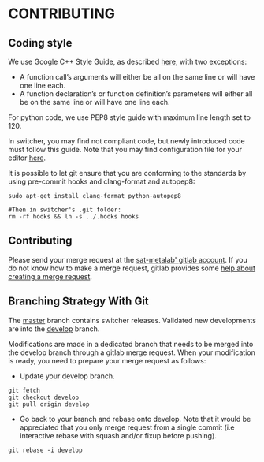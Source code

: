 CONTRIBUTING
======

Coding style
------------

We use Google C++ Style Guide, as described [here](https://google.github.io/styleguide/cppguide.html), with two exceptions:
* A function call’s arguments will either be all on the same line or will have one line each. 
* A function declaration’s or function definition’s parameters will either all be on the same line or will have one line each.

For python code, we use PEP8 style guide with maximum line length set to 120.

In switcher, you may find not compliant code, but newly introduced code must follow this guide. Note that you may find configuration file for your editor [here](https://github.com/google/styleguide).

It is possible to let git ensure that you are conforming to the standards by using pre-commit hooks and clang-format and autopep8:
```
sudo apt-get install clang-format python-autopep8

#Then in switcher's .git folder:
rm -rf hooks && ln -s ../.hooks hooks
```


Contributing
------------

Please send your merge request at the [sat-metalab' gitlab account](https://gitlab.com/sat-metalab/switcher). If you do not know how to make a merge request, gitlab provides some [help about creating a merge request](https://docs.gitlab.com/ee/gitlab-basics/add-merge-request.html).

Branching Strategy With Git
---------------------------

The [master](https://gitlab.com/sat-metalab/switcher/tree/master) branch contains switcher releases. Validated new developments are into the [develop](https://gitlab.com/sat-metalab/switcher/tree/develop) branch.

Modifications are made in a dedicated branch that needs to be merged into the develop branch through a gitlab merge request. When your modification is ready, you need to prepare your merge request as follows:
* Update your develop branch. 
```
git fetch
git checkout develop
git pull origin develop
```
* Go back to your branch and rebase onto develop. Note that it would be appreciated that you only merge request from a single commit (i.e interactive rebase with squash and/or fixup before pushing).
```
git rebase -i develop
```
